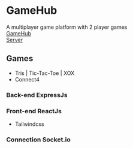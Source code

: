 # GameHub
 A multiplayer game platform with 2 player games <br>
 [GameHub](https://game-hub-bkgt.onrender.com/) <br>
 [Server](https://game-hub-4tbi.onrender.com/)

 ## Games
 * Tris | Tic-Tac-Toe | XOX
 * Connect4
 ### Back-end ExpressJs
 ### Front-end ReactJs
 * Tailwindcss
 ### Connection Socket.io

